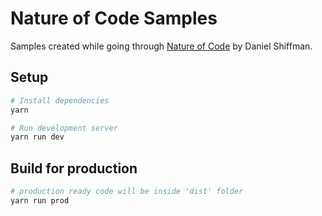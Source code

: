 # Nature of Code Samples
Samples created while going through [Nature of Code](http://natureofcode.com) by Daniel Shiffman.

## Setup
```sh
# Install dependencies
yarn

# Run development server
yarn run dev

```

## Build for production
```sh
# production ready code will be inside 'dist' folder
yarn run prod

```
